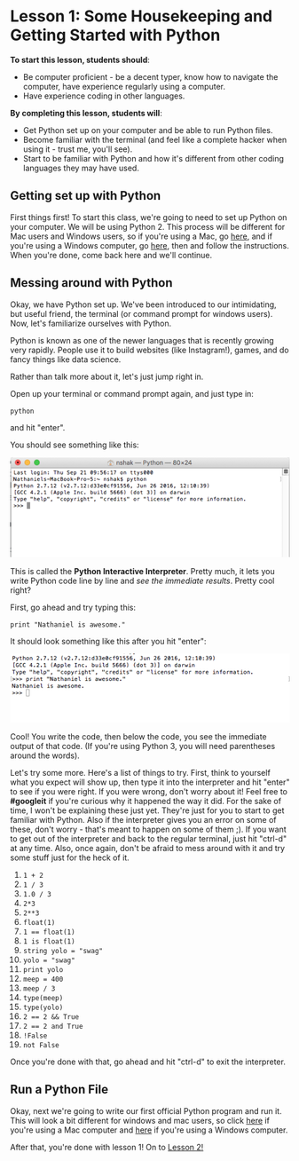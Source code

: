 # Lesson 1: Some Housekeeping and Getting Started with Python  

**To start this lesson, students should**:

* Be computer proficient - be a decent typer, know how to navigate the computer, have experience regularly using a computer.
* Have experience coding in other languages.

**By completing this lesson, students will**: 

* Get Python set up on your computer and be able to run Python files.
* Become familiar with the terminal (and feel like a complete hacker when using it - trust me, you'll see).
* Start to be familiar with Python and how it's different from other coding languages they may have used.


## Getting set up with Python

First things first! To start this class, we're going to need to set up Python on your computer. We will be using Python 2. This process will be different for Mac users and Windows users, so if you're using a Mac, go [here](macsetup.md), and if you're using a Windows computer, go [here](https://docs.google.com/document/d/e/2PACX-1vSMJNOaNphw0dD9h-pB3MlJLnpZOVP-ZtI4Hfe5J33QHwDrEWjKYEsX2Rv8UB0n6-8UfBrzehYUIjSe/pub), then and follow the instructions. When you're done, come back here and we'll continue.

## Messing around with Python

Okay, we have Python set up. We've been introduced to our intimidating, but useful friend, the terminal (or command prompt for windows users). Now, let's familiarize ourselves with Python.  

Python is known as one of the newer languages that is recently growing very rapidly. People use it to build websites (like Instagram!), games, and do fancy things like data science.  

Rather than talk more about it, let's just jump right in.  

Open up your terminal or command prompt again, and just type in:

	python
	
and hit "enter".  

You should see something like this:

![pythoninterpreter](PythonInterpreter.png)

This is called the **Python Interactive Interpreter**. Pretty much, it lets you write Python code line by line and *see the immediate results*. Pretty cool right?

First, go ahead and try typing this:

	print "Nathaniel is awesome."
	
It should look something like this after you hit "enter":

![term1](interpreter1.png)

Cool! You write the code, then below the code, you see the immediate output of that code. (If you're using Python 3, you will need parentheses around the words).

Let's try some more. Here's a list of things to try. First, think to yourself what you expect will show up, then type it into the interpreter and hit "enter" to see if you were right. If you were wrong, don't worry about it! Feel free to **#googleit** if you're curious why it happened the way it did. For the sake of time, I won't be explaining these just yet. They're just for you to start to get familiar with Python. Also if the interpreter gives you an error on some of these, don't worry - that's meant to happen on some of them ;). If you want to get out of the interpreter and back to the regular terminal, just hit "ctrl-d" at any time. Also, once again, don't be afraid to mess around with it and try some stuff just for the heck of it.

1. `1 + 2`
2. `1 / 3`
3. `1.0 / 3`
4. `2*3`
4. `2**3`
6. `float(1)`
7. `1 == float(1)`
8. `1 is float(1)`
9. `string yolo = "swag"`
10. `yolo = "swag"`
11. `print yolo`
12. `meep = 400`
13. `meep / 3`
14. `type(meep)`
15. `type(yolo)`
16. `2 == 2 && True`
17. `2 == 2 and True`
18. `!False`
19. `not False`

Once you're done with that, go ahead and hit "ctrl-d" to exit the interpreter. 

## Run a Python File

Okay, next we're going to write our first official Python program and run it. This will look a bit different for windows and mac users, so click [here](mac_hello_world.md) if you're using a Mac computer and [here](windows_hello_world.md) if you're using a Windows computer.

After that, you're done with lesson 1! On to [Lesson 2!](../Lesson2)